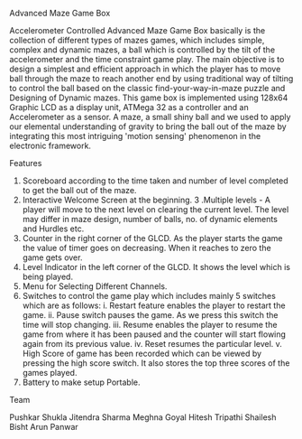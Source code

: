 Advanced Maze Game Box

Accelerometer Controlled Advanced Maze Game Box basically is the collection of different types of mazes games, which includes simple, complex and dynamic mazes, a ball which is controlled by the tilt of the accelerometer and the time constraint game play. The main objective is to design a simplest and efficient approach in which the player has to move ball through the maze to reach another end by using traditional way of tilting to control the ball based on the classic find-your-way-in-maze puzzle and Designing of Dynamic mazes. This game box is implemented using 128x64 Graphic LCD as a display unit, ATMega 32 as a controller and an Accelerometer as a sensor. A maze, a small shiny ball and we used to apply our elemental understanding of gravity to bring the ball out of the maze by integrating this most intriguing 'motion sensing' phenomenon in the electronic framework.

Features

1. Scoreboard according to the time taken and number of level completed to get the ball out of the maze.
2. Interactive Welcome Screen at the beginning.
3 .Multiple levels - A player will move to the next level on clearing the current level. The level may differ in maze design, number of balls, no. of dynamic elements and Hurdles etc.
4. Counter in the right corner of the GLCD. As the player starts the game the value of timer goes on decreasing. When it reaches to zero the game gets over.
5. Level Indicator in the left corner of the GLCD. It shows the level which is being played.
6. Menu for Selecting Different Channels.
7. Switches to control the game play which includes mainly 5 switches which are as follows:
        i. Restart feature enables the player to restart the game. 
        ii. Pause switch pauses the game. As we press this switch the time will stop changing.
        iii. Resume enables the player to resume the game from where it has been paused and the counter will start flowing again from its               previous value.
        iv. Reset resumes the particular level. v. High Score of game has been recorded which can be viewed by pressing the high score                   switch. It also stores the top three scores of the games played.
8. Battery to make setup Portable.

Team

Pushkar Shukla
Jitendra Sharma
Meghna Goyal
Hitesh Tripathi
Shailesh Bisht
Arun Panwar
